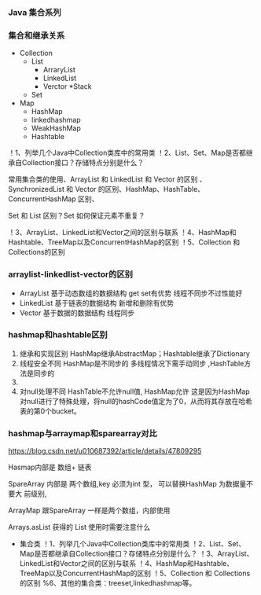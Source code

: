 ### Java 集合系列

### 集合和继承关系
* Collection
    * List
        * ArraryList
        * LinkedList
        * Verctor
            *Stack
    * Set
* Map
    * HashMap
    * linkedhashmap
    * WeakHashMap
    * Hashtable



！1、列举几个Java中Collection类库中的常用类
！2、List、Set、Map是否都继承自Collection接口？存储特点分别是什么？

常用集合类的使用、ArrayList 和 LinkedList 和 Vector 的区别 、SynchronizedList 和 Vector 的区别、HashMap、HashTable、ConcurrentHashMap 区别、

Set 和 List 区别？Set 如何保证元素不重复？

 ！3、ArrayList、LinkedList和Vector之间的区别与联系
！4、HashMap和Hashtable、TreeMap以及ConcurrentHashMap的区别
！5、Collection 和 Collections的区别


### arraylist-linkedlist-vector的区别
- ArrayList 基于动态数组的数据结构  get set有优势  线程不同步不过性能好
- LinkedList 基于链表的数据结构  新增和删除有优势
- Vector 基于数据的数据结构  线程同步

### hashmap和hashtable区别
1. 继承和实现区别 HashMap继承AbstractMap；Hashtable继承了Dictionary
2. 线程安全不同 HashMap是不同步的 多线程情况下需手动同步 ,HashTable方法是同步的
3. 
3. 对null处理不同 HashTable不允许null值, HashMap允许 这是因为HashMap对null进行了特殊处理，将null的hashCode值定为了0，从而将其存放在哈希表的第0个bucket。

###  hashmap与arraymap和sparearray对比
https://blog.csdn.net/u010687392/article/details/47809295

Hasmap内部是 数组+ 链表

SpareArray 内部是 两个数组,key 必须为int 型， 可以替换HashMap 为数据量不要大 前级别,

ArrayMap 跟SpareArray 一样是两个数组，内部使用

Arrays.asList 获得的 List 使用时需要注意什么

- 集合类
！1、列举几个Java中Collection类库中的常用类
！2、List、Set、Map是否都继承自Collection接口？存储特点分别是什么？
！3、ArrayList、LinkedList和Vector之间的区别与联系
！4、HashMap和Hashtable、TreeMap以及ConcurrentHashMap的区别
！5、Collection 和 Collections的区别
%6、其他的集合类：treeset,linkedhashmap等。